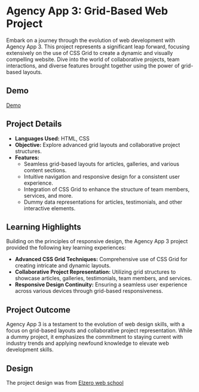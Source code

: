# Agency App 3: Grid-Based Web Project

Embark on a journey through the evolution of web development with Agency App 3. This project represents a significant leap forward, focusing extensively on the use of CSS Grid to create a dynamic and visually compelling website. Dive into the world of collaborative projects, team interactions, and diverse features brought together using the power of grid-based layouts.

## Demo
[Demo](https://abdalmalk-kasem.github.io/Agency-app-3/)

## Project Details

- **Languages Used:** HTML, CSS
- **Objective:** Explore advanced grid layouts and collaborative project structures.
- **Features:**
  - Seamless grid-based layouts for articles, galleries, and various content sections.
  - Intuitive navigation and responsive design for a consistent user experience.
  - Integration of CSS Grid to enhance the structure of team members, services, and more.
  - Dummy data representations for articles, testimonials, and other interactive elements.

## Learning Highlights

Building on the principles of responsive design, the Agency App 3 project provided the following key learning experiences:

- **Advanced CSS Grid Techniques:** Comprehensive use of CSS Grid for creating intricate and dynamic layouts.
- **Collaborative Project Representation:** Utilizing grid structures to showcase articles, galleries, testimonials, team members, and services.
- **Responsive Design Continuity:** Ensuring a seamless user experience across various devices through grid-based responsiveness.

## Project Outcome

Agency App 3 is a testament to the evolution of web design skills, with a focus on grid-based layouts and collaborative project representation. While a dummy project, it emphasizes the commitment to staying current with industry trends and applying newfound knowledge to elevate web development skills.

## Design

The project design was from [Elzero web school](https://elzero.org/)

